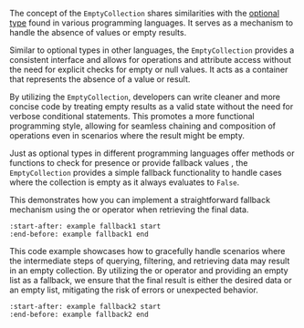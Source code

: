The concept of the `EmptyCollection` shares similarities with the [optional type](https://docs.oracle.com/javase/8/docs/api/java/util/Optional.html) found in various programming languages. It serves as a mechanism to handle the absence of values or empty results.

Similar to optional types in other languages, the `EmptyCollection` provides a consistent interface and allows for operations and attribute access without the need for explicit checks for empty or null values. It acts as a container that represents the absence of a value or result.

By utilizing the `EmptyCollection`, developers can write cleaner and more concise code by treating empty results as a valid state without the need for verbose conditional statements. This promotes a more functional programming style, allowing for seamless chaining and composition of operations even in scenarios where the result might be empty.

Just as optional types in different programming languages offer methods or functions to check for presence or provide fallback values , the `EmptyCollection` provides a simple fallback functionality to handle cases where the collection is empty as it always evaluates to `False`.

This demonstrates how you can implement a straightforward fallback mechanism using the or operator when retrieving the final data.
```{include} collections/examples.md
:start-after: example fallback1 start
:end-before: example fallback1 end
```

This code example showcases how to gracefully handle scenarios where the intermediate steps of querying, filtering, and retrieving data may result in an empty collection. By utilizing the or operator and providing an empty list as a fallback, we ensure that the final result is either the desired data or an empty list, mitigating the risk of errors or unexpected behavior.

```{include} collections/examples.md
:start-after: example fallback2 start
:end-before: example fallback2 end
```
